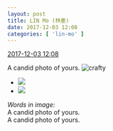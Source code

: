 ```yaml
---
layout: post
title: LIN Mo (林墨)
date: 2017-12-03 12:08
categories: [ 'lin-mo' ]
---
```


<div class="weibo-info">
  <a href="https://weibo.com/6108312042/FxV5Lk8OY">2017-12-03 12:08</a>
</div>

A candid photo of yours. ![crafty](http://img.t.sinajs.cn/t4/appstyle/expression/ext/normal/6d/yx_org.gif)

<!-- more -->

<ul class="weibo-pic-list-1">
  <li class="weibo-pic">
    <a href="https://wx4.sinaimg.cn/mw690/006FnQZYly1fm3g9u16izj30qo0zkady.jpg"><img src="//wx4.sinaimg.cn/thumb150/006FnQZYly1fm3g9u16izj30qo0zkady.jpg" /></a>
  </li>
  <li class="weibo-pic">
    <a href="https://wx2.sinaimg.cn/mw690/006FnQZYly1fm3g9upv8qj31410qodse.jpg"><img src="//wx2.sinaimg.cn/thumb150/006FnQZYly1fm3g9upv8qj31410qodse.jpg" /></a>
  </li>
</ul>

*Words in image:*  
A candid photo of yours.  
A candid photo of yours.
